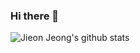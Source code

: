 ### Hi there 👋
![Jieon Jeong's github stats](https://github-readme-stats.vercel.app/api?username=habaccc&show_icons=true&theme=tokyonight)

<!--
**habaccc/habaccc** is a ✨ _special_ ✨ repository because its `README.md` (this file) appears on your GitHub profile.

Here are some ideas to get you started:

- 🔭 I’m currently working on ...
- 🌱 I’m currently learning ...
- 👯 I’m looking to collaborate on ...
- 🤔 I’m looking for help with ...
- 💬 Ask me about ...
- 📫 How to reach me: ...
- 😄 Pronouns: ...
- ⚡ Fun fact: ...
-->
